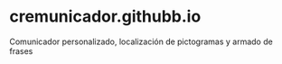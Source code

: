 # cremunicador.githubb.io
Comunicador personalizado, localización de pictogramas y armado de frases
